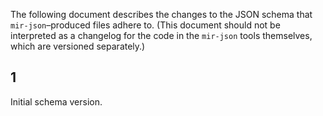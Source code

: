 The following document describes the changes to the JSON schema that
`mir-json`–produced files adhere to. (This document should not be interpreted
as a changelog for the code in the `mir-json` tools themselves, which are
versioned separately.)

## 1

Initial schema version.

